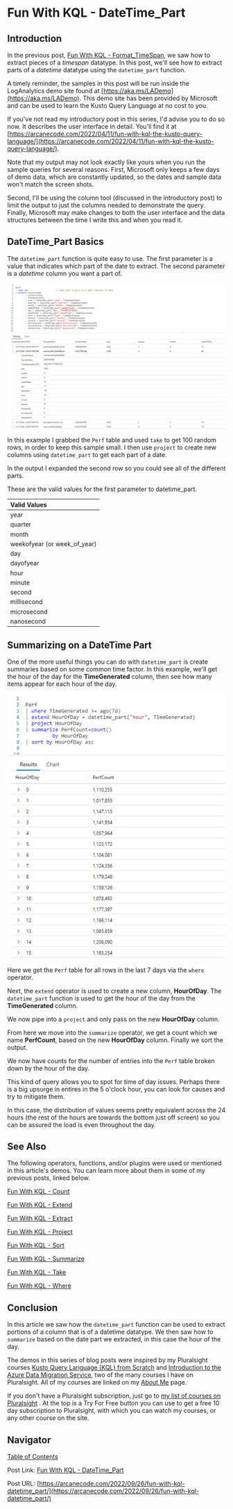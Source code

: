 # Fun With KQL - DateTime_Part

## Introduction

In the previous post, [Fun With KQL - Format_TimeSpan](https://arcanecode.com/2022/09/19/fun-with-kql-format_timespan/), we saw how to extract pieces of a _timespan_ datatype. In this post, we'll see how to extract parts of a _datetime_ datatype using the `datetime_part` function.

A timely reminder, the samples in this post will be run inside the LogAnalytics demo site found at [https://aka.ms/LADemo](https://aka.ms/LADemo). This demo site has been provided by Microsoft and can be used to learn the Kusto Query Language at no cost to you.

If you've not read my introductory post in this series, I'd advise you to do so now. It describes the user interface in detail. You'll find it at [https://arcanecode.com/2022/04/11/fun-with-kql-the-kusto-query-language/](https://arcanecode.com/2022/04/11/fun-with-kql-the-kusto-query-language/).

Note that my output may not look exactly like yours when you run the sample queries for several reasons. First, Microsoft only keeps a few days of demo data, which are constantly updated, so the dates and sample data won't match the screen shots.

Second, I'll be using the column tool (discussed in the introductory post) to limit the output to just the columns needed to demonstrate the query. Finally, Microsoft may make changes to both the user interface and the data structures between the time I write this and when you read it.

## DateTime_Part Basics

The `datetime_part` function is quite easy to use. The first parameter is a value that indicates which part of the date to extract. The second parameter is a _datetime_ column you want a part of.

![DateTime_Part Basics](025.01_DateTime_Part_Basics.png)

In this example I grabbed the `Perf` table and used `take` to get 100 random rows, in order to keep this sample small. I then use `project` to create new columns using `datetime_part` to get each part of a date.

In the output I expanded the second row so you could see all of the different parts.

These are the valid values for the first parameter to datetime_part.

| Valid Values |
|:-----|
| year |
| quarter |
| month |
| weekofyear (or week_of_year) |
| day |
| dayofyear |
| hour |
| minute |
| second |
| millisecond |
| microsecond |
| nanosecond |

## Summarizing on a DateTime Part

One of the more useful things you can do with `datetime_part` is create summaries based on some common time factor. In this example, we'll get the hour of the day for the **TimeGenerated** column, then see how many items appear for each hour of the day.

![DateTime_Part Summarize](025.02_DateTime_Part_Summarize.png)

Here we get the `Perf` table for all rows in the last 7 days via the `where` operator.

Next, the `extend` operator is used to create a new column, **HourOfDay**. The `datetime_part` function is used to get the hour of the day from the **TimeGenerated** column.

We now pipe into a `project` and only pass on the new **HourOfDay** column.

From here we move into the `summarize` operator, we get a count which we name **PerfCount**, based on the new **HourOfDay** column. Finally we sort the output.

We now have counts for the number of entries into the `Perf` table broken down by the hour of the day.

This kind of query allows you to spot for time of day issues. Perhaps there is a big upsurge in entires in the 5 o'clock hour, you can look for causes and try to mitigate them.

In this case, the distribution of values seems pretty equivalent across the 24 hours (the rest of the hours are towards the bottom just off screen) so you can be assured the load is even throughout the day.

## See Also

The following operators, functions, and/or plugins were used or mentioned in this article's demos. You can learn more about them in some of my previous posts, linked below.

[Fun With KQL - Count](https://arcanecode.com/2022/05/09/fun-with-kql-count/)

[Fun With KQL - Extend](https://arcanecode.com/2022/05/23/fun-with-kql-extend/)

[Fun With KQL - Extract](https://arcanecode.com/2022/07/25/fun-with-kql-extract/)

[Fun With KQL - Project](https://arcanecode.com/2022/05/30/fun-with-kql-project/)

[Fun With KQL - Sort](https://arcanecode.com/2022/07/18/fun-with-kql-sort/)

[Fun With KQL - Summarize](https://arcanecode.com/2022/05/16/fun-with-kql-summarize/)

[Fun With KQL - Take](https://arcanecode.com/2022/05/02/fun-with-kql-take/)

[Fun With KQL - Where](https://arcanecode.com/2022/04/25/fun-with-kql-where/)

## Conclusion

In this article we saw how the `datetime_part` function can be used to extract portions of a column that is of a datetime datatype. We then saw how to `summarize` based on the date part we extracted, in this case the hour of the day.

The demos in this series of blog posts were inspired by my Pluralsight courses [Kusto Query Language (KQL) from Scratch](https://pluralsight.pxf.io/MXDo5o) and [Introduction to the Azure Data Migration Service](https://pluralsight.pxf.io/2rQXjQ), two of the many courses I have on Pluralsight. All of my courses are linked on my [About Me](https://arcanecode.com/info/) page.

If you don't have a Pluralsight subscription, just go to [my list of courses on Pluralsight](https://pluralsight.pxf.io/kjz6jn) . At the top is a Try For Free button you can use to get a free 10 day subscription to Pluralsight, with which you can watch my courses, or any other course on the site.

## Navigator
[Table of Contents](../Table%20of%20Contents.md)

Post Link: [Fun With KQL - DateTime_Part](https://arcanecode.com/2022/09/26/fun-with-kql-datetime_part/)

Post URL: [https://arcanecode.com/2022/09/26/fun-with-kql-datetime_part/](https://arcanecode.com/2022/09/26/fun-with-kql-datetime_part/)
